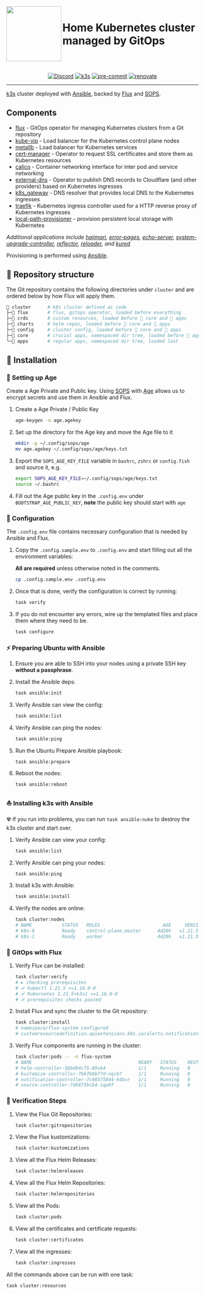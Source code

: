 <!-- markdownlint-disable MD041 -->
<img src="https://camo.githubusercontent.com/5b298bf6b0596795602bd771c5bddbb963e83e0f/68747470733a2f2f692e696d6775722e636f6d2f7031527a586a512e706e67" align="left" width="144px" height="144px"/>

# Home Kubernetes cluster managed by GitOps

<br/>
<br/>

<div align="center">

[![Discord](https://img.shields.io/discord/673534664354430999?style=for-the-badge&label=discord&logo=discord&logoColor=white&color=teal)](https://discord.gg/k8s-at-home)
[![k3s](https://img.shields.io/badge/k3s-v1.24.2-blue?style=for-the-badge&logo=kubernetes&logoColor=white)](https://k3s.io/)
[![pre-commit](https://img.shields.io/badge/pre--commit-enabled?logo=pre-commit&logoColor=white&style=for-the-badge&color=brightgreen)](https://github.com/pre-commit/pre-commit)
[![renovate](https://img.shields.io/badge/renovate-enabled?style=for-the-badge&logo=renovatebot&logoColor=white&color=brightgreen)](https://github.com/renovatebot/renovate)

</div>

---

[k3s](https://k3s.io) cluster deployed with [Ansible](https://www.ansible.com), backed by [Flux](https://toolkit.fluxcd.io/) and [SOPS](https://toolkit.fluxcd.io/guides/mozilla-sops/).

## Components

- [flux](https://toolkit.fluxcd.io/) - GitOps operator for managing Kubernetes clusters from a Git repository
- [kube-vip](https://kube-vip.io/) - Load balancer for the Kubernetes control plane nodes
- [metallb](https://metallb.universe.tf/) - Load balancer for Kubernetes services
- [cert-manager](https://cert-manager.io/) - Operator to request SSL certificates and store them as Kubernetes resources
- [calico](https://www.tigera.io/project-calico/) - Container networking interface for inter pod and service networking
- [external-dns](https://github.com/kubernetes-sigs/external-dns) - Operator to publish DNS records to Cloudflare (and other providers) based on Kubernetes ingresses
- [k8s_gateway](https://github.com/ori-edge/k8s_gateway) - DNS resolver that provides local DNS to the Kubernetes ingresses
- [traefik](https://traefik.io) - Kubernetes ingress controller used for a HTTP reverse proxy of Kubernetes ingresses
- [local-path-provisioner](https://github.com/rancher/local-path-provisioner) - provision persistent local storage with Kubernetes

_Additional applications include [hajimari](https://github.com/toboshii/hajimari), [error-pages](https://github.com/tarampampam/error-pages), [echo-server](https://github.com/Ealenn/Echo-Server), [system-upgrade-controller](https://github.com/rancher/system-upgrade-controller), [reflector](https://github.com/emberstack/kubernetes-reflector), [reloader](https://github.com/stakater/Reloader), and [kured](https://github.com/weaveworks/kured)_

Provisioning is performed using [Ansible](https://www.ansible.com).

## 📂 Repository structure

The Git repository contains the following directories under `cluster` and are ordered below by how Flux will apply them.

```sh
📁 cluster      # k8s cluster defined as code
├─📁 flux       # flux, gitops operator, loaded before everything
├─📁 crds       # custom resources, loaded before 📁 core and 📁 apps
├─📁 charts     # helm repos, loaded before 📁 core and 📁 apps
├─📁 config     # cluster config, loaded before 📁 core and 📁 apps
├─📁 core       # crucial apps, namespaced dir tree, loaded before 📁 apps
└─📁 apps       # regular apps, namespaced dir tree, loaded last
```

## 🚀 Installation

### 🔐 Setting up Age

Create a Age Private and Public key. Using [SOPS](https://github.com/mozilla/sops) with [Age](https://github.com/FiloSottile/age) allows us to encrypt secrets and use them in Ansible and Flux.

1. Create a Age Private / Public Key

    ```sh
    age-keygen -o age.agekey
    ```

2. Set up the directory for the Age key and move the Age file to it

    ```sh
    mkdir -p ~/.config/sops/age
    mv age.agekey ~/.config/sops/age/keys.txt
    ```

3. Export the `SOPS_AGE_KEY_FILE` variable in `bashrc`, `zshrc` or `config.fish` and source it, e.g.

    ```sh
    export SOPS_AGE_KEY_FILE=~/.config/sops/age/keys.txt
    source ~/.bashrc
    ```

4. Fill out the Age public key in the `.config.env` under `BOOTSTRAP_AGE_PUBLIC_KEY`, **note** the public key should start with `age`

### 📄 Configuration

The `.config.env` file contains necessary configuration that is needed by Ansible and Flux.

1. Copy the `.config.sample.env` to `.config.env` and start filling out all the environment variables:

    **All are required** unless otherwise noted in the comments.

    ```sh
    cp .config.sample.env .config.env
    ```

2. Once that is done, verify the configuration is correct by running:

    ```sh
    task verify
    ```

3. If you do not encounter any errors, wire up the templated files and place them where they need to be.

    ```sh
    task configure
    ```

### ⚡ Preparing Ubuntu with Ansible

1. Ensure you are able to SSH into your nodes using a private SSH key **without a passphrase**.

2. Install the Ansible deps:

    ```sh
    task ansible:init
    ```

3. Verify Ansible can view the config:

    ```sh
    task ansible:list
    ```

4. Verify Ansible can ping the nodes:

    ```sh
    task ansible:ping
    ```

5. Run the Ubuntu Prepare Ansible playbook:

    ```sh
    task ansible:prepare
    ```

6. Reboot the nodes:

    ```sh
    task ansible:reboot
    ```

### ⛵ Installing k3s with Ansible

☢️ If you run into problems, you can run `task ansible:nuke` to destroy the k3s cluster and start over.

1. Verify Ansible can view your config:

    ```sh
    task ansible:list
    ```

2. Verify Ansible can ping your nodes:

    ```sh
    task ansible:ping
    ```

3. Install k3s with Ansible:

    ```sh
    task ansible:install
    ```

4. Verify the nodes are online:

    ```sh
    task cluster:nodes
    # NAME           STATUS   ROLES                       AGE     VERSION
    # k8s-0          Ready    control-plane,master      4d20h   v1.21.5+k3s1
    # k8s-1          Ready    worker                    4d20h   v1.21.5+k3s1
    ```

### 🔹 GitOps with Flux

1. Verify Flux can be installed:

    ```sh
    task cluster:verify
    # ► checking prerequisites
    # ✔ kubectl 1.21.5 >=1.18.0-0
    # ✔ Kubernetes 1.21.5+k3s1 >=1.16.0-0
    # ✔ prerequisites checks passed
    ```

2. Install Flux and sync the cluster to the Git repository:

    ```sh
    task cluster:install
    # namespace/flux-system configured
    # customresourcedefinition.apiextensions.k8s.io/alerts.notification.toolkit.fluxcd.io created
    ```

3. Verify Flux components are running in the cluster:

    ```sh
    task cluster:pods -- -n flux-system
    # NAME                                       READY   STATUS    RESTARTS   AGE
    # helm-controller-5bbd94c75-89sb4            1/1     Running   0          1h
    # kustomize-controller-7b67b6b77d-nqc67      1/1     Running   0          1h
    # notification-controller-7c46575844-k4bvr   1/1     Running   0          1h
    # source-controller-7d6875bcb4-zqw9f         1/1     Running   0          1h
    ```

### 🎤 Verification Steps

1. View the Flux Git Repositories:

    ```sh
    task cluster:gitrepositories
    ```

2. View the Flux kustomizations:

    ```sh
    task cluster:kustomizations
    ```

3. View all the Flux Helm Releases:

    ```sh
    task cluster:helmreleases
    ```

4. View all the Flux Helm Repositories:

    ```sh
    task cluster:helmrepositories
    ```

5. View all the Pods:

    ```sh
    task cluster:pods
    ```

6. View all the certificates and certificate requests:

    ```sh
    task cluster:certificates
    ```

7. View all the ingresses:

    ```sh
    task cluster:ingresses
    ```

All the commands above can be run with one task:

```sh
task cluster:resources
```
